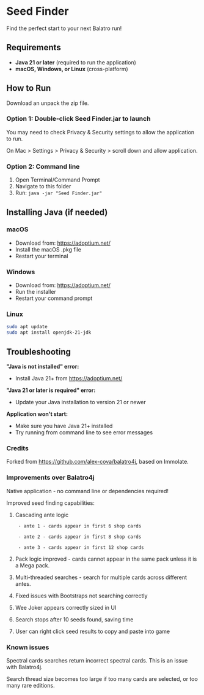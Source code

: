 # Seed Finder

Find the perfect start to your next Balatro run!

## Requirements
- **Java 21 or later** (required to run the application)
- **macOS, Windows, or Linux** (cross-platform)

## How to Run

Download an unpack the zip file.

### Option 1: Double-click Seed Finder.jar to launch
You may need to check Privacy & Security settings to allow the application to run.

On Mac > Settings > Privacy & Security > scroll down and allow application.

### Option 2: Command line
1. Open Terminal/Command Prompt
2. Navigate to this folder
3. Run: `java -jar "Seed Finder.jar"`

## Installing Java (if needed)

### macOS
- Download from: https://adoptium.net/
- Install the macOS .pkg file
- Restart your terminal

### Windows
- Download from: https://adoptium.net/
- Run the installer
- Restart your command prompt

### Linux
```bash
sudo apt update
sudo apt install openjdk-21-jdk
```

## Troubleshooting

**"Java is not installed" error:**
- Install Java 21+ from https://adoptium.net/

**"Java 21 or later is required" error:**
- Update your Java installation to version 21 or newer

**Application won't start:**
- Make sure you have Java 21+ installed
- Try running from command line to see error messages

### Credits

Forked from https://github.com/alex-cova/balatro4j, based on Immolate.

### Improvements over Balatro4j

Native application - no command line or dependencies required!

Improved seed finding capabilities:
1. Cascading ante logic 

        - ante 1 - cards appear in first 6 shop cards
        
        - ante 2 - cards appear in first 8 shop cards
        
        - ante 3 - cards appear in first 12 shop cards
        
2. Pack logic improved - cards cannot appear in the same pack unless it is a Mega pack.

3. Multi-threaded searches - search for multiple cards across different antes.

4. Fixed issues with Bootstraps not searching correctly

5. Wee Joker appears correctly sized in UI

6. Search stops after 10 seeds found, saving time

7. User can right click seed results to copy and paste into game


### Known issues

Spectral cards searches return incorrect spectral cards. This is an issue with Balatro4j.

Search thread size becomes too large if too many cards are selected, or too many rare editions.


